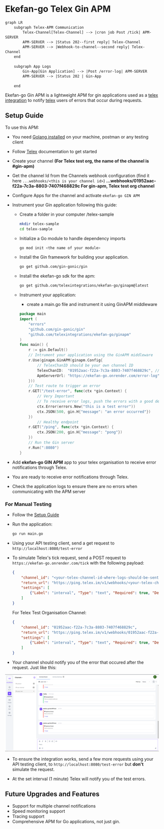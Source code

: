 # Ekefan-go Telex Gin APM

```mermaid
graph LR
    subgraph Telex-APM Communication
        Telex-Channel[Telex-Channel] --> |cron job Post /tick| APM-SERVER
        APM-SERVER --> |Status 202--first reply| Telex-Channel
        APM-SERVER --> |Webhook-to-channel--second reply| Telex-Channel
    end

    subgraph App Logs
        Gin-App[Gin Application] --> |Post /error-log| APM-SERVER
        APM-SERVER --> |Status 202 | Gin-App

    end
```

Ekefan-go Gin APM is a lightweight APM for gin applications used as a [telex integration](https://docs.telex.im/docs/Integrations/intro) to notify [telex](https://docs.telex.im/docs/intro) users of errors that occur during requests.

## Setup Guide

To use this APM:

- You need [Golang installed](https://go.dev/doc/install) on your machine, postman or any  testing client
- Follow [Telex](https://docs.telex.im/docs/intro) documentation to get started
- Create your channel **(For Telex test org, the name of the channel is #gin-apm)**
- Get the channel Id from the Channels webhook configuration (find it here `...webhooks/<this is your channel id>`) **...webhooks/01952aac-f22a-7c3a-8803-7407f468829c For gin-apm, Telex test org channel**
- Configure Apps for the channel and activate `ekefan-go GIN APM`
- Instrument your Gin application following this guide:
  - Create a folder in your computer /telex-sample

    ```bash
    mkdir telex-sample
    cd telex-sample 
    ```

  - Initialize a Go module to handle dependency imports

    ```bash
    go mod init <the name of your module>
    ```

  - Install the Gin framework for building your application.

    ```bash
    go get github.com/gin-gonic/gin
    ```

  - Install the ekefan-go sdk for the apm:

    ```bash
    go get github.com/telexintegrations/ekefan-go/ginapm@latest
    ```

  - Instrument your application:
    - create a main.go file and instrument it using GinAPM middleware

    ```go
    package main
    import (
        "errors"
        "github.com/gin-gonic/gin"
        "github.com/telexintegrations/ekefan-go/ginapm"
    )
    func main() {
        r := gin.Default()
        // Intrument your application using the GinAPM middleware
        r.Use(ginapm.GinAPM(ginapm.Config{
            // TelexChanID should be your own channel ID
            TelexChanID:  "01952aac-f22a-7c3a-8803-7407f468829c", // Example:for Telex test org channel.
            ApmServerUrl: "https://ekefan-go.onrender.com/error-log", // You can pass this through Environment Variables
        }))
        // Test route to trigger an error
        r.GET("/test-error", func(ctx *gin.Context) {
            // Very Important
            // To receive error logs, push the errors with a good description to the Gin context
            ctx.Error(errors.New("this is a test error"))
            ctx.JSON(500, gin.H{"message": "an error occurred"})
        })
            // Healthy endpoint
        r.GET("/ping", func(ctx *gin.Context) {
            ctx.JSON(200, gin.H{"message": "pong"})
        })
        // Run the Gin server
        r.Run(":8080")
    }
    ```

- Add **ekefan-go GIN APM** app to your telex organisation to receive error notifications through Telex.
- You are ready to receive error notifications through Telex.
- Check the application logs to ensure there are no errors when communicating with the APM server

### For Manual Testing

- Follow the [Setup Guide](#setup-guide)
- Run the application:

  ```bash
  go run main.go
  ```

- Using your API testing client, send a get request to `http://localhost:8080/test-error`
- To simulate Telex's tick request, send a POST request to `https://ekefan-go.onrender.com/tick` with the following payload:

    ```json
   {
        "channel_id": "<your-telex-channel-id-where-logs-should-be-sent-to>",
        "return_url": "https://ping.telex.im/v1/webhooks/<your-telex-channel-id-where-logs-should-be-sent-to>",
        "settings": [
            {"Label": "interval", "Type": "text", "Required": true, "Default": "* * * * *"}
        ]
    }
    ```

    For Telex Test Organisation Channel:

    ```json
    {
        "channel_id": "01952aac-f22a-7c3a-8803-7407f468829c",
        "return_url": "https://ping.telex.im/v1/webhooks/01952aac-f22a-7c3a-8803-7407f468829c",
        "settings": [
            {"Label": "interval", "Type": "text", "Required": true, "Default": "* * * * *"}
        ]
    }
    ```

- Your channel should notify you of the error that occured after the request. Just like this:

![alt text](<Screenshot (12).png>)

- To ensure the integration works, send a few more requests using your API testing client, to `http://localhost:8080/test-error` but **don't** simulate the request.

- At the set interval (1 minute) Telex will notify you of the test errors.

## Future Upgrades and Features

- Support for multiple channel notifications
- Speed monitoring support
- Tracing support
- Comprehensive APM for Go applications, not just gin.
